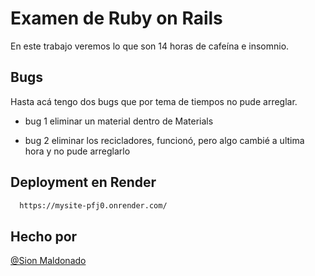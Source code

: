 
# Examen de Ruby on Rails

En este trabajo veremos lo que son 14 horas de cafeína e insomnio.




## Bugs

Hasta acá tengo dos bugs que por tema de tiempos no pude arreglar.

* bug 1 eliminar un material dentro de Materials

* bug 2 eliminar los recicladores, funcionó, pero algo cambié a ultima hora y no pude arreglarlo

## Deployment en Render

```bash
  https://mysite-pfj0.onrender.com/
```


## Hecho por

[@Sion Maldonado](https://github.com/mrSpeedle/)

